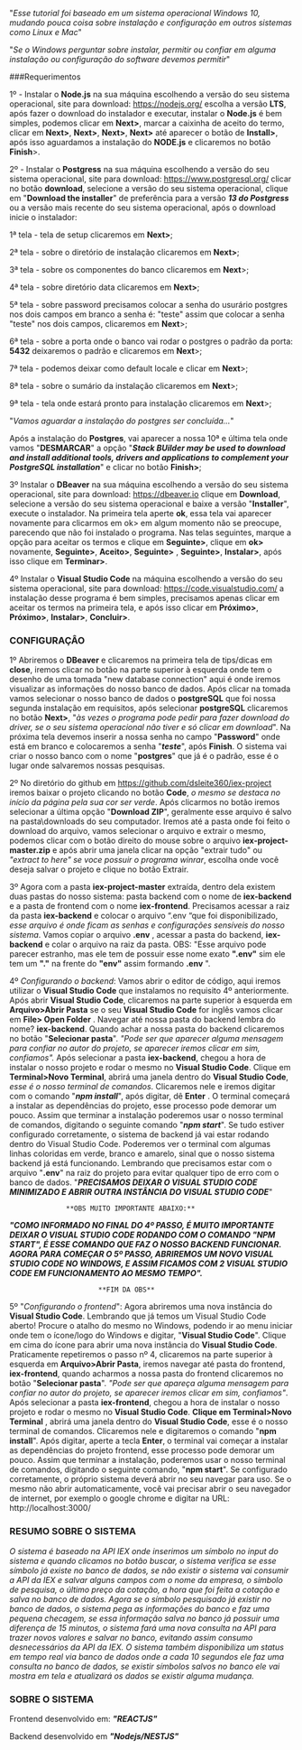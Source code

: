 "*Esse tutorial foi baseado em um sistema operacional Windows 10, mudando pouca coisa sobre instalação e configuração em outros sistemas como Linux e Mac*"

"*Se o Windows perguntar sobre instalar, permitir ou confiar em alguma instalação ou configuração do software devemos permitir*"

###Requerimentos

1º - Instalar o **Node.js** na sua máquina escolhendo a versão do seu sistema operacional, site para download: https://nodejs.org/ escolha a versão **LTS**, após fazer o download do instalador e executar, instalar o **Node.js** é bem simples, podemos clicar em **Next>**, marcar a caixinha de aceito do termo, clicar em **Next>**, **Next>**, **Next>**, **Next>** até aparecer o botão de **Install>**, após isso aguardamos a instalação do **NODE.js** e clicaremos no botão **Finish**>.

2º - Instalar o **Postgress** na sua máquina escolhendo a versão do seu sistema operacional, site para download: https://www.postgresql.org/ clicar no botão **download**, selecione a versão do seu sistema operacional, clique em "**Download the installer**" de preferência para a versão ***13 do Postgress*** ou a versão mais recente do seu sistema operacional, após o download inicie o instalador:

1ª tela - tela de setup clicaremos em **Next>**;

2ª tela - sobre o diretório de instalação clicaremos em **Next>**;

3ª tela - sobre os componentes do banco clicaremos em **Next**>;

4ª tela - sobre diretório data clicaremos em **Next>**;

5ª tela - sobre password precisamos colocar a senha do usurário postgres nos dois campos em branco a senha é: "teste" assim que colocar a senha "teste" nos dois campos, clicaremos em **Next**>;

6ª tela - sobre a porta onde o banco vai rodar o postgres o padrão da porta: **5432** deixaremos o padrão e clicaremos em **Next**>;

7ª tela - podemos deixar como default locale e clicar em **Next**>;

8ª tela - sobre o sumário da instalação clicaremos em **Next**>;

9ª tela - tela onde estará pronto para instalação clicaremos em **Next**>;


"*Vamos aguardar a instalação do postgres ser concluída...*"


Após a instalação do **Postgres**, vai aparecer a nossa 10ª e última tela onde vamos "**DESMARCAR**" a opção "***Stack BUilder may be used to download and install additional tools, drivers and applications to complement your PostgreSQL installation***" e clicar no botão **Finish>**;


3º Instalar o **DBeaver** na sua máquina escolhendo a versão do seu sistema operacional, site para download: https://dbeaver.io clique em **Download**, selecione a versão do seu sistema operacional e baixe a versão "**Installer**", execute o instalador. Na primeira tela aperte **ok**,  essa tela vai aparecer novamente para clicarmos em ok> em algum momento não se preocupe, parecendo que não foi instalado o programa. Nas telas seguintes, marque a opção para aceitar os termos e clique em **Seguinte>**, clique em **ok>** novamente, **Seguinte>**,  **Aceito>**, **Seguinte>** , **Seguinte>**, **Instalar>**, após isso clique em **Terminar>**.

4º Instalar o **Visual Studio Code** na máquina escolhendo a versão do seu sistema operacional, site para download: https://code.visualstudio.com/ a instalação desse programa é bem simples, precisamos apenas clicar em aceitar os termos na primeira tela, e após isso clicar em **Próximo>**, **Próximo>**, **Instalar>**, **Concluir>**.


### CONFIGURAÇÂO

1º Abriremos o **DBeaver** e clicaremos na primeira tela de tips/dicas em **close**, iremos clicar no botão na parte superior à esquerda onde tem o desenho de uma tomada "new database connection" aqui é onde iremos visualizar as informações do nosso banco de dados. Após clicar na tomada vamos selecionar o nosso banco de dados o **postgreSQL** que foi nossa segunda instalação em requisitos, após selecionar **postgreSQL** clicaremos no botão **Next>**, "*às vezes o programa pode pedir para fazer download do driver, se o seu sistema operacional não tiver e só clicar em download*". Na próxima tela devemos inserir a nossa senha no campo  "**Password**" onde está em branco e  colocaremos a senha "***teste***", após **Finish**. O sistema vai criar o nosso banco com o nome "**postgres**" que já é o padrão, esse é o lugar onde salvaremos nossas pesquisas.


2º No diretório do github em https://github.com/dsleite360/iex-project iremos baixar o projeto clicando no botão **Code**, *o mesmo se destaca no início da página pela sua cor ser verde*. Após clicarmos no botão iremos selecionar a última opção "**Download ZIP**", geralmente esse arquivo é salvo na pasta\downloads do seu computador. Iremos até a pasta onde foi feito o download do arquivo, vamos selecionar o arquivo e extrair o mesmo, podemos clicar com o botão direito do mouse sobre o arquivo **iex-project-master.zip** e após abrir uma janela clicar na opção "extrair tudo" ou *"extract to here" se voce possuir o programa winrar*, escolha onde você deseja salvar o projeto e clique no botão Extrair.

3º Agora com a pasta **iex-project-master** extraída, dentro dela existem duas pastas do nosso sistema:  pasta backend com o nome de **iex-backend** e a pasta de frontend com o nome **iex-frontend**. Precisamos acessar a raiz da pasta **iex-backend** e colocar o arquivo “.env “que foi disponibilizado, *esse arquivo é onde ficam as senhas e configurações sensíveis do nosso sistema*. Vamos copiar o arquivo **.env** ,  acessar a pasta do backend, **iex-backend** e colar o arquivo na raiz da pasta. OBS: "Esse arquivo pode parecer estranho, mas ele tem de possuir esse nome exato **".env"** sim ele tem um **"."** na frente do **"env"** assim formando **.env** ".

4º *Configurando o backend*: Vamos abrir o editor de código, aqui iremos utilizar o **Visual Studio Code** que instalamos no requisito 4º anteriormente. Após abrir **Visual Studio Code**, clicaremos na parte superior à esquerda em **Arquivo>Abrir Pasta** se o seu **Visual Studio Code** for inglês vamos clicar em **File> Open Folder** . Navegar até nossa pasta do backend lembra do nome? **iex-backend**. Quando achar a nossa pasta do backend clicaremos no botão "**Selecionar pasta**". *"Pode ser que aparecer alguma mensagem para confiar no autor do projeto, se aparecer iremos clicar em sim, confiamos".* Após selecionar a pasta **iex-backend**, chegou a hora de instalar o nosso projeto e rodar o mesmo no **Visual Studio Code**. Clique em **Terminal>Novo Terminal**, abrirá uma janela dentro do **Visual Studio Code**, *esse é o nosso terminal de comandos*. Clicaremos nele e iremos digitar com o comando "***npm install***", após digitar, dê **Enter** . O terminal começará a instalar as dependências do projeto, esse processo pode demorar um pouco. Assim que terminar a instalação poderemos usar o nosso terminal de comandos, digitando o seguinte comando "***npm start***". Se tudo estiver configurado corretamente, o sistema de backend já vai estar rodando dentro do Visual Studio Code. Poderemos ver o terminal com algumas linhas coloridas em verde, branco e amarelo, sinal que o nosso sistema backend já está funcionando. Lembrando que precisamos estar com o arquivo "**.env**" na raiz do projeto para evitar qualquer tipo de erro com o banco de dados. "***PRECISAMOS DEIXAR O VISUAL STUDIO CODE MINIMIZADO E ABRIR OUTRA INSTÂNCIA DO VISUAL STUDIO CODE***"

                  **OBS MUITO IMPORTANTE ABAIXO:**
                  
***"COMO INFORMADO NO FINAL DO 4º PASSO, É MUITO IMPORTANTE DEIXAR O VISUAL STUDIO CODE RODANDO COM O COMANDO "NPM START", É ESSE COMANDO QUE FAZ O NOSSO BACKEND FUNCIONAR. AGORA PARA COMEÇAR O  5º PASSO, ABRIREMOS UM NOVO VISUAL STUDIO CODE NO WINDOWS, E ASSIM FICAMOS COM 2 VISUAL STUDIO CODE EM FUNCIONAMENTO AO MESMO TEMPO".***

                          **FIM DA OBS**
                          
5º "*Configurando o frontend*": Agora abriremos uma nova instância do **Visual Studio Code**. Lembrando que já temos um Visual Studio Code aberto! Procure o atalho do mesmo no Windows, podendo ir ao menu iniciar onde tem o ícone/logo do Windows e digitar, "**Visual Studio Code**". Clique em cima do ícone para abrir uma nova instância do **Visual Studio Code**. Praticamente repetiremos o passo nº 4,  clicaremos na parte superior à esquerda em **Arquivo>Abrir Pasta**, iremos navegar até pasta do frontend, **iex-frontend**, quando acharmos a nossa pasta do frontend clicaremos no botão "**Selecionar pasta**". *"Pode ser que apareça alguma mensagem para confiar no autor do projeto, se aparecer iremos clicar em sim, confiamos"*. Após selecionar a pasta **iex-frontend**, chegou a hora de instalar o nosso projeto e rodar o mesmo no **Visual Studio Code**. **Clique em Terminal>Novo Terminal** , abrirá uma janela dentro do **Visual Studio Code**, esse é o nosso terminal de comandos. Clicaremos nele e digitaremos o comando "**npm install**". Após digitar, aperte a tecla **Enter**, o terminal vai começar a instalar as dependências do projeto frontend, esse processo pode demorar um pouco. Assim que terminar a instalação, poderemos usar o nosso terminal de comandos, digitando o seguinte comando, "**npm start**". Se configurado corretamente, o próprio sistema  deverá abrir no seu navegar para uso. Se o mesmo não abrir automaticamente, você vai precisar abrir o seu navegador de internet, por exemplo o google chrome e digitar na URL: http://localhost:3000/


### RESUMO SOBRE O SISTEMA

*O sistema é baseado na API IEX onde inserimos um símbolo no input do sistema e quando clicamos no botão buscar, o sistema verifica se esse símbolo já existe no banco de dados, se não existir o sistema vai consumir a API da IEX e salvar alguns campos com o nome da empresa, o símbolo de pesquisa, o último preço da cotação, a hora que foi feita a cotação e salva no banco de dados. Agora se o símbolo pesquisado já existir no banco de dados, o sistema pega as informações do banco e faz uma pequena checagem, se essa informação salva no banco já possuir uma diferença de 15 minutos, o sistema fará uma nova consulta na API para trazer novos valores e salvar no banco, evitando assim consumo desnecessários da API da IEX. O sistema também disponibiliza um status em tempo real via banco de dados onde a cada 10 segundos ele faz uma consulta no banco de dados, se existir símbolos salvos no banco ele vai mostra em tela e atualizará os dados se existir alguma mudança.*

### SOBRE O SISTEMA

Frontend desenvolvido em:  **_"REACTJS"_**

Backend desenvolvido em  **_"Nodejs/NESTJS"_**
